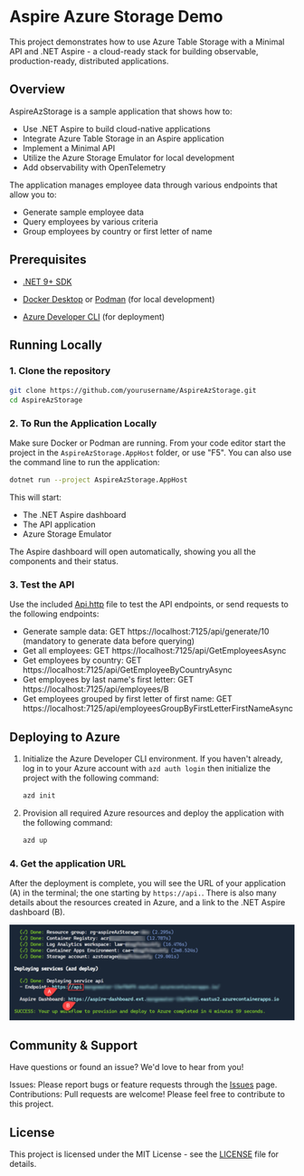 # Aspire Azure Storage Demo

This project demonstrates how to use Azure Table Storage with a Minimal API and .NET Aspire - a cloud-ready stack for building observable, production-ready, distributed applications.

## Overview

AspireAzStorage is a sample application that shows how to:

- Use .NET Aspire to build cloud-native applications
- Integrate Azure Table Storage in an Aspire application
- Implement a Minimal API
- Utilize the Azure Storage Emulator for local development
- Add observability with OpenTelemetry

The application manages employee data through various endpoints that allow you to:
- Generate sample employee data
- Query employees by various criteria
- Group employees by country or first letter of name

## Prerequisites

- [.NET 9+ SDK](https://dotnet.microsoft.com/download/dotnet/9.0)
- [Docker Desktop](https://www.docker.com/products/docker-desktop/) or [Podman](https://podman.io/getting-started/installation) (for local development)

- [Azure Developer CLI](https://learn.microsoft.com/en-us/azure/developer/azure-developer-cli/install-azd) (for deployment)

## Running Locally

### 1. Clone the repository

```bash
git clone https://github.com/yourusername/AspireAzStorage.git
cd AspireAzStorage
```

### 2. To Run the Application Locally

Make sure Docker or Podman are running. From your code editor start the project in the `AspireAzStorage.AppHost` folder, or use "F5". You can also use the command line to run the application:

```bash
dotnet run --project AspireAzStorage.AppHost
```

This will start:

- The .NET Aspire dashboard
- The API application
- Azure Storage Emulator
  
The Aspire dashboard will open automatically, showing you all the components and their status.

### 3. Test the API

Use the included [Api.http](./Api/Api.http) file to test the API endpoints, or send requests to the following endpoints:

- Generate sample data: GET https://localhost:7125/api/generate/10 (mandatory to generate data before querying)
- Get all employees: GET https://localhost:7125/api/GetEmployeesAsync
- Get employees by country: GET https://localhost:7125/api/GetEmployeeByCountryAsync
- Get employees by last name's first letter: GET https://localhost:7125/api/employees/B
- Get employees grouped by first letter of first name: GET https://localhost:7125/api/employeesGroupByFirstLetterFirstNameAsync

## Deploying to Azure

1. Initialize the Azure Developer CLI environment. If you haven't already, log in to your Azure account with `azd auth login` then initialize the project with the following command: 

	```bash
	azd init
	```

1. Provision all required Azure resources and deploy the application with the following command:

	```bash
	azd up
	```

### 4. Get the application URL

After the deployment is complete, you will see the URL of your application (A) in the terminal; the one starting by `https://api.`. There is also many details about the resources created in Azure, and a link to the .NET Aspire dashboard (B).

![azd up result](./gh/images/azd-up-result.png)

## Community & Support
Have questions or found an issue? We'd love to hear from you!

Issues: Please report bugs or feature requests through the [Issues](https://github.com/FBoucher/AspireAzStorage/issues) page.
Contributions: Pull requests are welcome! Please feel free to contribute to this project.

## License
This project is licensed under the MIT License - see the [LICENSE](./LICENSE) file for details.
